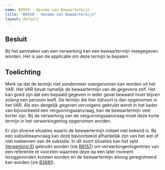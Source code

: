 ```yaml
---
name: B9559 - Opname van Bewaartermijn
title: "B9559 - Opname van Bewaartermijn"
layout: default
---
```

## Besluit
Bij het aanmaken van een verwerking kan een bewaartermijn meegegeven worden. Het is aan de applicatie om deze termijn te bepalen.

## Toelichting
Merk op dat de termijn niet zondermeer overgenomen kan worden uit het VAR. Het VAR bevat namelijk de bewaartermijn van de gegevens zelf. Het kan goed zijn dat een bepaald gegeven in ieder geval bewaard moet blijven zolang een persoon leeft. De termijn die hier bijhoort is dan opgenomen in het VAR. Als een dergelijk gegeven vervolgens gebruikt wordt in het kader van bijvoorbeeld een vergunningsaanvraag, kan de bewaartermijn veel korter zijn. Bij de verwerking van de vergunningsaanvraag moet deze korte termijn in het verwerkingenlog opgenomen worden.

Er zijn diverse situaties waarin de bewaartermijn initieel niet bekend is. Bij een subsidieaanvraag kan deze bijvoorbeeld afhankelijk zijn van het wel of niet toekennen van de subsidie. In dit soort situaties kan het veld [Verwerking ID](../../../gegevenswoordenboek/attributen/Verwerking_ID.md) gebruikt worden (zie [B8157](./8157.md)) om verwerkingenlogentries van een referentie te voorzien waarmee deze op een later moment teruggevonden kunnen worden en de bewaartermijn alsnog geregistreerd kan worden (zie [B3891](./3891.md)).
